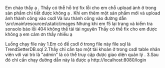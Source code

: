 Em chảo thầy ạ . Thầy có thễ hỗ trợ fix lỗi cho em chỗ upload ảnh ở trong sản phẩm chi tiết được không ạ . Khi em thêm
một sản phẩm mới và upload ảnh thành công vào csdl Và lưu thành công vào đường dẫn \src\main\resources\static\images
Nhưng khi em f5 lại trang và kiểm tra sonsolo báo lỗi 404 không thể tải tài nguyên Thầy có thể fix cho em được không ạ
em cảm ơn thầy nhiều ạ

Luồng chạy file này 1.Em có để csdl ở trong file này file sql là TrendSetterDB.sql 2.Thầy chỉ cần tạo một tài khoản ở
trong csdl table nhân viên với vai trò là "admin" là có thể truy cập được giao diện quản lý . 3.Sau đó chỉ cần chạy
đường dẫn này là được ạ http://localhost:8080/login
